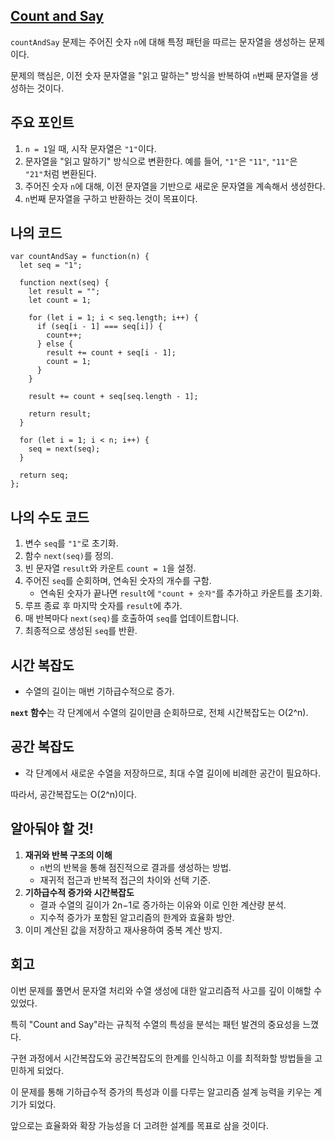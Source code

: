 ## [**Count and Say**](https://leetcode.com/problems/count-and-say/)

`countAndSay` 문제는 주어진 숫자 `n`에 대해 특정 패턴을 따르는 문자열을 생성하는 문제이다.

문제의 핵심은, 이전 숫자 문자열을 "읽고 말하는" 방식을 반복하여 `n`번째 문자열을 생성하는 것이다.

## 주요 포인트

1. `n = 1`일 때, 시작 문자열은 `"1"`이다.
2. 문자열을 "읽고 말하기" 방식으로 변환한다. 예를 들어, `"1"`은 `"11"`, `"11"`은 `"21"`처럼 변환된다.
3. 주어진 숫자 `n`에 대해, 이전 문자열을 기반으로 새로운 문자열을 계속해서 생성한다.
4. `n`번째 문자열을 구하고 반환하는 것이 목표이다.

## 나의 코드

```tsx
var countAndSay = function(n) {
  let seq = "1";

  function next(seq) {
    let result = "";
    let count = 1;

    for (let i = 1; i < seq.length; i++) {
      if (seq[i - 1] === seq[i]) {
        count++;
      } else {
        result += count + seq[i - 1];
        count = 1;
      }
    }

    result += count + seq[seq.length - 1];

    return result;
  }

  for (let i = 1; i < n; i++) {
    seq = next(seq);
  }

  return seq;
};
```

## 나의 수도 코드

1. 변수 `seq`를 `"1"`로 초기화.
2. 함수 `next(seq)`를 정의.
3. 빈 문자열 `result`와 카운트 `count = 1`을 설정.
4. 주어진 `seq`를 순회하며, 연속된 숫자의 개수를 구함.
    - 연속된 숫자가 끝나면 `result`에 `"count + 숫자"`를 추가하고 카운트를 초기화.
5. 루프 종료 후 마지막 숫자를 `result`에 추가.
6. 매 반복마다 `next(seq)`를 호출하여 `seq`를 업데이트합니다.
7. 최종적으로 생성된 `seq`를 반환.

## 시간 복잡도

- 수열의 길이는 매번 기하급수적으로 증가.

**`next` 함수**는 각 단계에서 수열의 길이만큼 순회하므로, 전체 시간복잡도는 O(2^n).

## 공간 복잡도

- 각 단계에서 새로운 수열을 저장하므로, 최대 수열 길이에 비례한 공간이 필요하다.

따라서, 공간복잡도는 O(2^n)이다.

## 알아둬야 할 것!

1. **재귀와 반복 구조의 이해**
    - `n`번의 반복을 통해 점진적으로 결과를 생성하는 방법.
    - 재귀적 접근과 반복적 접근의 차이와 선택 기준.
2. **기하급수적 증가와 시간복잡도**
    - 결과 수열의 길이가 2n−1로 증가하는 이유와 이로 인한 계산량 분석.
    - 지수적 증가가 포함된 알고리즘의 한계와 효율화 방안.
3. 이미 계산된 값을 저장하고 재사용하여 중복 계산 방지.

## 회고

이번 문제를 풀면서 문자열 처리와 수열 생성에 대한 알고리즘적 사고를 깊이 이해할 수 있었다.

특히 "Count and Say"라는 규칙적 수열의 특성을 분석는 패턴 발견의 중요성을 느꼈다.

구현 과정에서 시간복잡도와 공간복잡도의 한계를 인식하고 이를 최적화할 방법들을 고민하게 되었다.

이 문제를 통해 기하급수적 증가의 특성과 이를 다루는 알고리즘 설계 능력을 키우는 계기가 되었다.

앞으로는 효율화와 확장 가능성을 더 고려한 설계를 목표로 삼을 것이다.
